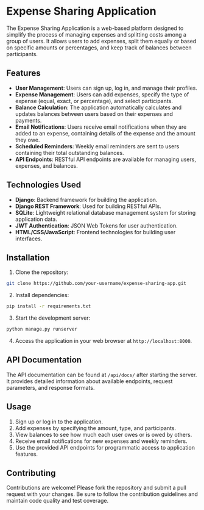 
# Expense Sharing Application

The Expense Sharing Application is a web-based platform designed to simplify the process of managing expenses and splitting costs among a group of users. It allows users to add expenses, split them equally or based on specific amounts or percentages, and keep track of balances between participants.

## Features

- **User Management**: Users can sign up, log in, and manage their profiles.
- **Expense Management**: Users can add expenses, specify the type of expense (equal, exact, or percentage), and select participants.
- **Balance Calculation**: The application automatically calculates and updates balances between users based on their expenses and payments.
- **Email Notifications**: Users receive email notifications when they are added to an expense, containing details of the expense and the amount they owe.
- **Scheduled Reminders**: Weekly email reminders are sent to users containing their total outstanding balances.
- **API Endpoints**: RESTful API endpoints are available for managing users, expenses, and balances.

## Technologies Used

- **Django**: Backend framework for building the application.
- **Django REST Framework**: Used for building RESTful APIs.
- **SQLite**: Lightweight relational database management system for storing application data.
- **JWT Authentication**: JSON Web Tokens for user authentication.
- **HTML/CSS/JavaScript**: Frontend technologies for building user interfaces.

## Installation

1. Clone the repository:

```bash
git clone https://github.com/your-username/expense-sharing-app.git
```

2. Install dependencies:

```bash
pip install -r requirements.txt
```

3. Start the development server:

```bash
python manage.py runserver
```

4. Access the application in your web browser at `http://localhost:8000`.

## API Documentation

The API documentation can be found at `/api/docs/` after starting the server. It provides detailed information about available endpoints, request parameters, and response formats.

## Usage

1. Sign up or log in to the application.
2. Add expenses by specifying the amount, type, and participants.
3. View balances to see how much each user owes or is owed by others.
4. Receive email notifications for new expenses and weekly reminders.
5. Use the provided API endpoints for programmatic access to application features.

## Contributing

Contributions are welcome! Please fork the repository and submit a pull request with your changes. Be sure to follow the contribution guidelines and maintain code quality and test coverage.



